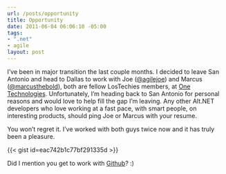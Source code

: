 ```yaml
---
url: /posts/opportunity
title: Opportunity
date: 2011-06-04 06:06:10 -05:00
tags:
- ".net"
- agile
layout: post
---
```


I’ve been in major transition the last couple months. I decided to leave San Antonio and head to Dallas to work with Joe ([@agilejoe][1]) and Marcus ([@marcusthebold][2]), both are fellow LosTechies members, at [One Technologies][3]. Unfortunately, I’m heading back to San Antonio for personal reasons and would love to help fill the gap I’m leaving. Any other Alt.NET developers who love working at a fast pace, with smart people, on interesting products, should ping Joe or Marcus with your resume.

You won’t regret it. I’ve worked with both guys twice now and it has truly been a pleasure.

{{< gist id=eac742b1c77bf291335d >}}

Did I mention you get to work with [Github][4]? :)

   [1]: https://twitter.com/agilejoe
   [2]: https://twitter.com/marcusthebold
   [3]: https://onetechnologies.net
   [4]: https://github.com
